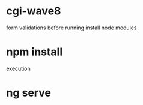 # cgi-wave8

form validations before running install node modules
# npm install
execution 
# ng serve
